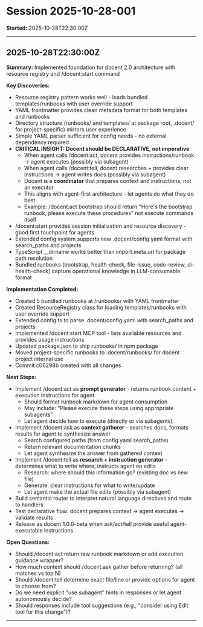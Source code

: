 # Session 2025-10-28-001

**Started:** 2025-10-28T22:30:00Z

---

## 2025-10-28T22:30:00Z

**Summary:** Implemented foundation for docent 2.0 architecture with resource registry and /docent:start command

**Key Discoveries:**

- Resource registry pattern works well - loads bundled templates/runbooks with user override support
- YAML frontmatter provides clean metadata format for both templates and runbooks
- Directory structure (runbooks/ and templates/ at package root, .docent/ for project-specific) mirrors user experience
- Simple YAML parser sufficient for config needs - no external dependency required
- **CRITICAL INSIGHT: Docent should be DECLARATIVE, not imperative**
  - When agent calls /docent:act, docent provides instructions/runbook → agent executes (possibly via subagent)
  - When agent calls /docent:tell, docent researches + provides clear instructions → agent writes docs (possibly via subagent)
  - Docent is a **coordinator** that prepares context and instructions, not an executor
  - This aligns with agent-first architecture - let agents do what they do best
  - Example: /docent:act bootstrap should return "Here's the bootstrap runbook, please execute these procedures" not execute commands itself
- /docent:start provides session initialization and resource discovery - good first touchpoint for agents
- Extended config system supports new .docent/config.yaml format with search_paths and projects
- TypeScript __dirname works better than import.meta.url for package path resolution
- Bundled runbooks (bootstrap, health-check, file-issue, code-review, ci-health-check) capture operational knowledge in LLM-consumable format

**Implementation Completed:**

- Created 5 bundled runbooks at /runbooks/ with YAML frontmatter
- Created ResourceRegistry class for loading templates/runbooks with user override support
- Extended config.ts to parse .docent/config.yaml with search_paths and projects
- Implemented /docent:start MCP tool - lists available resources and provides usage instructions
- Updated package.json to ship runbooks/ in npm package
- Moved project-specific runbooks to .docent/runbooks/ for docent project internal use
- Commit c06298b created with all changes

**Next Steps:**

- Implement /docent:act as **prompt generator** - returns runbook content + execution instructions for agent
  - Should format runbook markdown for agent consumption
  - May include: "Please execute these steps using appropriate subagents"
  - Let agent decide how to execute (directly or via subagents)
- Implement /docent:ask as **context gatherer** - searches docs, formats results for agent to synthesize answer
  - Search configured paths (from config.yaml search_paths)
  - Return relevant documentation chunks
  - Let agent synthesize the answer from gathered context
- Implement /docent:tell as **research + instruction generator** - determines what to write where, instructs agent on edits
  - Research: where should this information go? (existing doc vs new file)
  - Generate: clear instructions for what to write/update
  - Let agent make the actual file edits (possibly via subagent)
- Build semantic router to interpret natural language directives and route to handlers
- Test declarative flow: docent prepares context → agent executes → validate results
- Release as docent 1.0.0-beta when ask/act/tell provide useful agent-executable instructions

**Open Questions:**

- Should /docent:act return raw runbook markdown or add execution guidance wrapper?
- How much context should /docent:ask gather before returning? (all matches vs top N)
- Should /docent:tell determine exact file/line or provide options for agent to choose from?
- Do we need explicit "use subagent" hints in responses or let agent autonomously decide?
- Should responses include tool suggestions (e.g., "consider using Edit tool for this change")?

---

